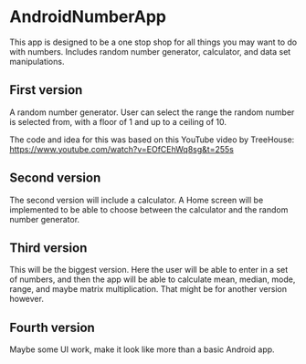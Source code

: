 # AndroidNumberApp
This app is designed to be a one stop shop for all things you may want to do with numbers. Includes random number generator, calculator, and data set manipulations.

## First version
  A random number generator. User can select the range the random number is selected from, with a floor of 1 and up to a ceiling of 10.
  
  The code and idea for this was based on this YouTube video by TreeHouse: https://www.youtube.com/watch?v=EOfCEhWq8sg&t=255s
  
## Second version

  The second version will include a calculator. A Home screen will be implemented to be able to choose between the calculator and the random number generator. 
  
## Third version

  This will be the biggest version. Here the user will be able to enter in a set of numbers, and then the app will be able to calculate mean, median, mode, range, and maybe matrix multiplication. That might be for another version however. 
  
## Fourth version

Maybe some UI work, make it look like more than a basic Android app.
